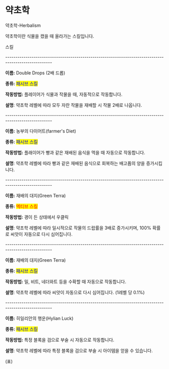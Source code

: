 # 약초학

약초학-Herbalism



약초학이란 식물을 캤을 때 올라가는 스킬입니다.



스킬

\-----------------------------------------------------------------------------------------------------

**이름:** Double Drops (2배 드롭)

**종류:** <mark style="color:blue;">패시브 스킬</mark>

**작동방법:** 플레이어가 식물과 작물을 때, 자동적으로 작동합니다.

**설명**: 약초학 레벨에 따라 모두 자란 작물을 재배할 시 작물 2배로 나옵니다.

\-----------------------------------------------------------------------------------------------------

**이름:** 농부의 다이어트(farmer's Diet)

**종류:** <mark style="color:blue;">패시브 스킬</mark>

**작동방법:** 플래이어가 빵과 같은 재배된 음식을 먹을 때 자동으로 작동합니다.

**설명**: 약초학 레벨에 따라 빵과 같은 재배된 음식으로 회복하는 배고픔의 양을 증가시킵니다.

\-----------------------------------------------------------------------------------------------------

**이름:** 재배의 대지(Green Terra)

**종류:** <mark style="color:red;">엑티브 스킬</mark>

**작동방법:** 괭이 든 상태에서 우클릭

**설명**: 약초학 레벨에 따라 일시적으로 작물의 드랍률을 3배로 증가시키며, 100% 확률로 씨앗이 자동으로 다시 심어집니다.

\-----------------------------------------------------------------------------------------------------

**이름:** 재배의 대지(Green Terra)

**종류:** <mark style="color:blue;">패시브 스킬</mark>

**작동방법:** 밀, 비트, 네더와트 등을 수확할 때 자동으로 작동합니다.

**설명**: 약초학 레벨에 따라 씨앗이 자동으로 다시 심어집니다. (1레벨 당 0.1%)

\-----------------------------------------------------------------------------------------------------

**이름:** 히일리안의 행운(Hylian Luck)

**종류:** <mark style="color:blue;">패시브 스킬</mark>

**작동방법:** 특정 블록을 검으로 부술 시 자동으로 작동합니다.

**설명**: 약초학 레벨에 따라 특정 블록을 검으로 부술 시 아이템을 얻을 수 있습니다.

(표)

